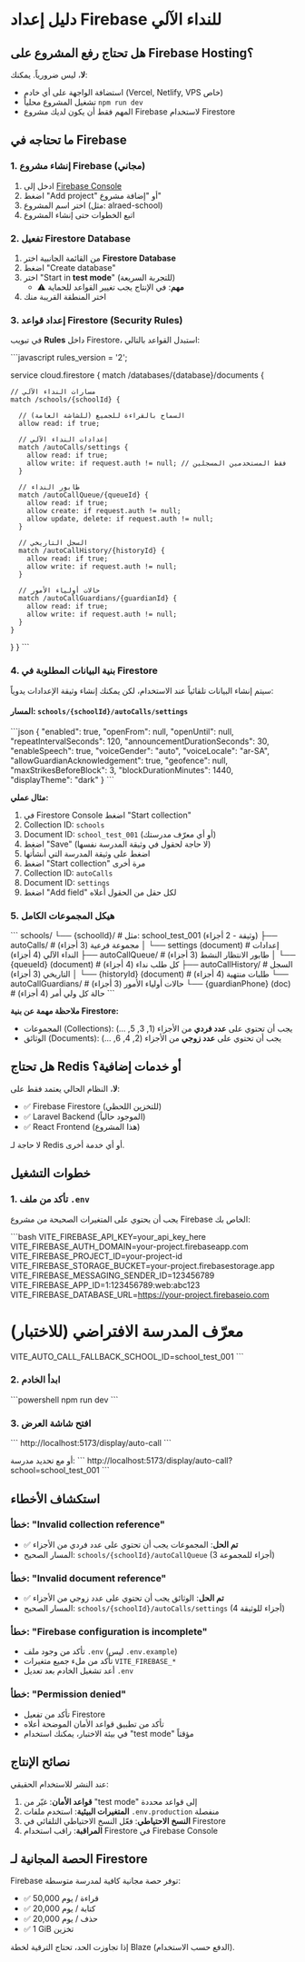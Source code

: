 # دليل إعداد Firebase للنداء الآلي

## هل تحتاج رفع المشروع على Firebase Hosting؟
**لا**، ليس ضرورياً. يمكنك:
- استضافة الواجهة على أي خادم (Vercel, Netlify, VPS خاص)
- تشغيل المشروع محلياً `npm run dev`
- المهم فقط أن يكون لديك مشروع Firebase لاستخدام Firestore

## ما تحتاجه في Firebase

### 1. إنشاء مشروع Firebase (مجاني)
1. ادخل إلى [Firebase Console](https://console.firebase.google.com)
2. اضغط "Add project" أو "إضافة مشروع"
3. اختر اسم المشروع (مثل: alraed-school)
4. اتبع الخطوات حتى إنشاء المشروع

### 2. تفعيل Firestore Database
1. من القائمة الجانبية اختر **Firestore Database**
2. اضغط "Create database"
3. اختر "Start in **test mode**" (للتجربة السريعة)
   - ⚠️ **مهم**: في الإنتاج يجب تغيير القواعد للحماية
4. اختر المنطقة القريبة منك

### 3. إعداد قواعد Firestore (Security Rules)
في تبويب **Rules** داخل Firestore، استبدل القواعد بالتالي:

\`\`\`javascript
rules_version = '2';

service cloud.firestore {
  match /databases/{database}/documents {
    
    // مسارات النداء الآلي
    match /schools/{schoolId} {
      
      // السماح بالقراءة للجميع (للشاشة العامة)
      allow read: if true;
      
      // إعدادات النداء الآلي
      match /autoCalls/settings {
        allow read: if true;
        allow write: if request.auth != null; // فقط المستخدمين المسجلين
      }
      
      // طابور النداء
      match /autoCallQueue/{queueId} {
        allow read: if true;
        allow create: if request.auth != null;
        allow update, delete: if request.auth != null;
      }
      
      // السجل التاريخي
      match /autoCallHistory/{historyId} {
        allow read: if true;
        allow write: if request.auth != null;
      }
      
      // حالات أولياء الأمور
      match /autoCallGuardians/{guardianId} {
        allow read: if true;
        allow write: if request.auth != null;
      }
    }
  }
}
\`\`\`

### 4. بنية البيانات المطلوبة في Firestore

سيتم إنشاء البيانات تلقائياً عند الاستخدام، لكن يمكنك إنشاء وثيقة الإعدادات يدوياً:

#### المسار: `schools/{schoolId}/autoCalls/settings`

\`\`\`json
{
  "enabled": true,
  "openFrom": null,
  "openUntil": null,
  "repeatIntervalSeconds": 120,
  "announcementDurationSeconds": 30,
  "enableSpeech": true,
  "voiceGender": "auto",
  "voiceLocale": "ar-SA",
  "allowGuardianAcknowledgement": true,
  "geofence": null,
  "maxStrikesBeforeBlock": 3,
  "blockDurationMinutes": 1440,
  "displayTheme": "dark"
}
\`\`\`

**مثال عملي:**
1. في Firestore Console اضغط "Start collection"
2. Collection ID: `schools`
3. Document ID: `school_test_001` (أو أي معرّف مدرستك)
4. اضغط "Save" (لا حاجة لحقول في وثيقة المدرسة نفسها)
5. اضغط على وثيقة المدرسة التي أنشأتها
6. اضغط "Start collection" مرة أخرى
7. Collection ID: `autoCalls`
8. Document ID: `settings`
9. اضغط "Add field" لكل حقل من الحقول أعلاه

### 5. هيكل المجموعات الكامل

\`\`\`
schools/
  └── {schoolId}/                    # مثل: school_test_001 (وثيقة - 2 أجزاء)
      ├── autoCalls/                 # مجموعة فرعية (3 أجزاء)
      │   └── settings (document)    # إعدادات النداء الآلي (4 أجزاء)
      ├── autoCallQueue/             # طابور الانتظار النشط (3 أجزاء)
      │   └── {queueId} (document)   # كل طلب نداء (4 أجزاء)
      ├── autoCallHistory/           # السجل التاريخي (3 أجزاء)
      │   └── {historyId} (document) # طلبات منتهية (4 أجزاء)
      └── autoCallGuardians/         # حالات أولياء الأمور (3 أجزاء)
          └── {guardianPhone} (doc)  # حالة كل ولي أمر (4 أجزاء)
\`\`\`

**ملاحظة مهمة عن بنية Firestore:**
- المجموعات (Collections): يجب أن تحتوي على **عدد فردي** من الأجزاء (1, 3, 5, ...)
- الوثائق (Documents): يجب أن تحتوي على **عدد زوجي** من الأجزاء (2, 4, 6, ...)

## هل تحتاج Redis أو خدمات إضافية؟
**لا**، النظام الحالي يعتمد فقط على:
- ✅ Firebase Firestore (للتخزين اللحظي)
- ✅ Laravel Backend (الموجود حالياً)
- ✅ React Frontend (هذا المشروع)

لا حاجة لـ Redis أو أي خدمة أخرى.

## خطوات التشغيل

### 1. تأكد من ملف `.env`
يجب أن يحتوي على المتغيرات الصحيحة من مشروع Firebase الخاص بك:

\`\`\`bash
VITE_FIREBASE_API_KEY=your_api_key_here
VITE_FIREBASE_AUTH_DOMAIN=your-project.firebaseapp.com
VITE_FIREBASE_PROJECT_ID=your-project-id
VITE_FIREBASE_STORAGE_BUCKET=your-project.firebasestorage.app
VITE_FIREBASE_MESSAGING_SENDER_ID=123456789
VITE_FIREBASE_APP_ID=1:123456789:web:abc123
VITE_FIREBASE_DATABASE_URL=https://your-project.firebaseio.com

# معرّف المدرسة الافتراضي (للاختبار)
VITE_AUTO_CALL_FALLBACK_SCHOOL_ID=school_test_001
\`\`\`

### 2. ابدأ الخادم
\`\`\`powershell
npm run dev
\`\`\`

### 3. افتح شاشة العرض
\`\`\`
http://localhost:5173/display/auto-call
\`\`\`

أو مع تحديد مدرسة:
\`\`\`
http://localhost:5173/display/auto-call?school=school_test_001
\`\`\`

## استكشاف الأخطاء

### خطأ: "Invalid collection reference"
- ✅ **تم الحل**: المجموعات يجب أن تحتوي على عدد فردي من الأجزاء
- المسار الصحيح: `schools/{schoolId}/autoCallQueue` (3 أجزاء للمجموعة)

### خطأ: "Invalid document reference"
- ✅ **تم الحل**: الوثائق يجب أن تحتوي على عدد زوجي من الأجزاء
- المسار الصحيح: `schools/{schoolId}/autoCalls/settings` (4 أجزاء للوثيقة)

### خطأ: "Firebase configuration is incomplete"
- تأكد من وجود ملف `.env` (ليس `.env.example`)
- تأكد من ملء جميع متغيرات `VITE_FIREBASE_*`
- أعد تشغيل الخادم بعد تعديل `.env`

### خطأ: "Permission denied"
- تأكد من تفعيل Firestore
- تأكد من تطبيق قواعد الأمان الموضحة أعلاه
- في بيئة الاختبار، يمكنك استخدام "test mode" مؤقتاً

## نصائح الإنتاج

عند النشر للاستخدام الحقيقي:

1. **قواعد الأمان**: غيّر من "test mode" إلى قواعد محددة
2. **المتغيرات البيئية**: استخدم ملفات `.env.production` منفصلة
3. **النسخ الاحتياطي**: فعّل النسخ الاحتياطي التلقائي في Firestore
4. **المراقبة**: راقب استخدام Firestore في Firebase Console

## الحصة المجانية لـ Firestore

Firebase توفر حصة مجانية كافية لمدرسة متوسطة:
- ✅ 50,000 قراءة / يوم
- ✅ 20,000 كتابة / يوم  
- ✅ 20,000 حذف / يوم
- ✅ 1 GiB تخزين

إذا تجاوزت الحد، تحتاج الترقية لخطة Blaze (الدفع حسب الاستخدام).
